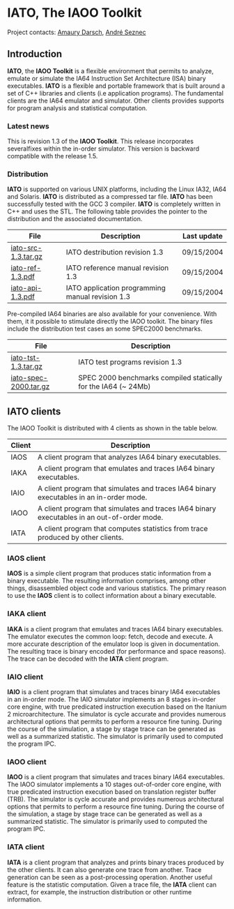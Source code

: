 # IATO, The IAOO Toolkit
Project contacts: [Amaury Darsch](http://www.irisa.fr/caps/people/darsch/index_en.htm), [André Seznec](http://www.irisa.fr/caps/people/seznec/index_en.htm)

## Introduction
**IATO**, the **IAOO Toolkit** is a flexible environment that permits to analyze, emulate or simulate the IA64 Instruction Set Architecture (ISA) binary executables. **IATO** is a flexible and portable framework that is built around a set of C++ libraries and clients (i.e application programs). The fundamental clients are the IA64 emulator and simulator. Other clients provides supports for program analysis and statistical computation.
### Latest news
This is revision 1.3 of the **IAOO Toolkit**. This release incorporates severalfixes within the in-order simulator. This version is backward compatible with the release 1.5.
### Distribution
**IATO** is supported on various UNIX platforms, including the Linux IA32, IA64 and Solaris. **IATO** is distributed as a compressed tar file. **IATO** has been successfully tested with the GCC 3 compiler. **IATO** is completely written in C++ and uses the STL. The following table provides the pointer to the distribution and the associated documentation.

File | Description | Last update
--- | --- | ---
[iato-src-1.3.tar.gz](http://www.irisa.fr/caps/projects/ArchiCompil/iato/ftp/iato-src-1.3.tar.gz) | IATO destribution revision 1.3 | 09/15/2004
[iato-ref-1.3.pdf](http://www.irisa.fr/caps/projects/ArchiCompil/iato/ftp/iato-ref-1.3.pdf) | IATO reference manual revision 1.3 | 09/15/2004
[iato-api-1.3.pdf](http://www.irisa.fr/caps/projects/ArchiCompil/iato/ftp/iato-api-1.3.pdf) | IATO application programming manual revision 1.3 | 09/15/2004

Pre-compiled IA64 binaries are also available for your convenience. With them, it it possible to stimulate directly the IAOO toolkit. The binary files include the distribution test cases an some SPEC2000 benchmarks.

File | Description
--- | ---
[iato-tst-1.3.tar.gz](http://www.irisa.fr/caps/projects/ArchiCompil/iato/ftp/iato-tst-1.3.tar.gz) | IATO test programs revision 1.3
[iato-spec-2000.tar.gz](http://www.irisa.fr/caps/projects/ArchiCompil/iato/ftp/iato-spec-2000.tar.gz) | SPEC 2000 benchmarks compiled statically for the IA64 (~ 24Mb)

## IATO clients
The IAOO Toolkit is distributed with 4 clients as shown in the table below.

Client | Description
--- | ---
IAOS | A client program that analyzes IA64 binary executables.
IAKA | A client program that emulates and traces IA64 binary executables.
IAIO | A client program that simulates and traces IA64 binary executables in an in-order mode.
IAOO | A client program that simulates and traces IA64 binary executables in an out-of-order mode.
IATA | A client program that computes statistics from trace produced by other clients.

### IAOS client
**IAOS** is a simple client program that produces static information from a binary executable. The resulting information comprises, among other things, disassembled object code and various statistics. The primary reason to use the **IAOS** client is to collect information about a binary executable.

### IAKA client
**IAKA** is a client program that emulates and traces IA64 binary executables. The emulator executes the common loop: fetch, decode and execute. A more accurate description of the emulator loop is given in documentation. The resulting trace is binary encoded (for performance and space reasons). The trace can be decoded with the **IATA** client program.

### IAIO client
**IAIO** is a client program that simulates and traces binary IA64 executables in an in-order mode. The IAIO simulator implements an 8 stages in-order core engine, with true predicated instruction execution based on the Itanium 2 microarchitecture. The simulator is cycle accurate and provides numerous architectural options that permits to perform a resource fine tuning. During the course of the simulation, a stage by stage trace can be generated as well as a summarized statistic. The simulator is primarily used to computed the program IPC.

### IAOO client
**IAOO** is a client program that simulates and traces binary IA64 executables. The IAOO simulator implements a 10 stages out-of-order core engine, with true predicated instruction execution based on translation register buffer (TRB). The simulator is cycle accurate and provides numerous architectural options that permits to perform a resource fine tuning. During the course of the simulation, a stage by stage trace can be generated as well as a summarized statistic. The simulator is primarily used to computed the program IPC.

### IATA client
**IATA** is a client program that analyzes and prints binary traces produced by the other clients. It can also generate one trace from another. Trace generation can be seen as a post-processing operation. Another useful feature is the statistic computation. Given a trace file, the **IATA** client can extract, for example, the instruction distribution or other runtime information.

